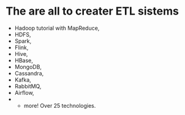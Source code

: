 # The are all to creater ETL sistems
* Hadoop tutorial with MapReduce, 
* HDFS, 
* Spark, 
* Flink, 
* Hive,
* HBase,
* MongoDB,
* Cassandra, 
* Kafka,
* RabbitMQ,
* Airflow,
* + more! Over 25 technologies.
